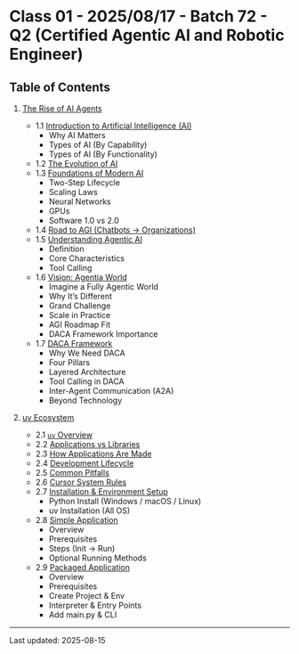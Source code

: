 # Class 01 - 2025/08/17 - Batch 72 - Q2 (Certified Agentic AI and Robotic Engineer)

## Table of Contents

1. [The Rise of AI Agents](./01_The_Rise_of_AI_Agents/Readme.md)
	 - 1.1 [Introduction to Artificial Intelligence (AI)](./01_The_Rise_of_AI_Agents/Readme.md#1-introduction-to-artificial-intelligence-ai)
		 - Why AI Matters
		 - Types of AI (By Capability)
		 - Types of AI (By Functionality)
	 - 1.2 [The Evolution of AI](./01_The_Rise_of_AI_Agents/Readme.md#2-the-evolution-of-ai)
	 - 1.3 [Foundations of Modern AI](./01_The_Rise_of_AI_Agents/Readme.md#3-foundations-of-modern-ai)
		 - Two-Step Lifecycle
		 - Scaling Laws
		 - Neural Networks
		 - GPUs
		 - Software 1.0 vs 2.0
	 - 1.4 [Road to AGI (Chatbots → Organizations)](./01_The_Rise_of_AI_Agents/Readme.md#4-road-to-agi--from-chatbots-to-agentia-world)
	 - 1.5 [Understanding Agentic AI](./01_The_Rise_of_AI_Agents/Readme.md#5-understanding-agentic-ai)
		 - Definition
		 - Core Characteristics
		 - Tool Calling
	 - 1.6 [Vision: Agentia World](./01_The_Rise_of_AI_Agents/Readme.md#6-the-vision-agentia-world)
		 - Imagine a Fully Agentic World
		 - Why It’s Different
		 - Grand Challenge
		 - Scale in Practice
		 - AGI Roadmap Fit
		 - DACA Framework Importance
	 - 1.7 [DACA Framework](./01_The_Rise_of_AI_Agents/Readme.md#7-the-daca-framework--infrastructure-for-a-planet-of-agents)
		 - Why We Need DACA
		 - Four Pillars
		 - Layered Architecture
		 - Tool Calling in DACA
		 - Inter-Agent Communication (A2A)
		 - Beyond Technology

2. [uv Ecosystem](./01_uv/README.md)
	 - 2.1 [`uv` Overview](./01_uv/README.md#1-what-is-uv)
	 - 2.2 [Applications vs Libraries](./01_uv/README.md#2-applications-vs-libraries-in-uv)
	 - 2.3 [How Applications Are Made](./01_uv/README.md#3-how-applications-are-made-in-uv)
	 - 2.4 [Development Lifecycle](./01_uv/README.md#4-development-lifecycle-step-by-step)
	 - 2.5 [Common Pitfalls](./01_uv/README.md#5-common-beginner-pitfalls-and-fixes)
	 - 2.6 [Cursor System Rules](./01_uv/README.md#cursor-system-rules)
	 - 2.7 [Installation & Environment Setup](./01_uv/00_uv_installation/readme.md)
		 - Python Install (Windows / macOS / Linux)
		 - uv Installation (All OS)
	 - 2.8 [Simple Application](./01_uv/01_simple_application/README.md)
		 - Overview
		 - Prerequisites
		 - Steps (Init → Run)
		 - Optional Running Methods
	 - 2.9 [Packaged Application](./01_uv/02_packaged_application/README.md)
		 - Overview
		 - Prerequisites
		 - Create Project & Env
		 - Interpreter & Entry Points
		 - Add main.py & CLI

---
Last updated: 2025-08-15